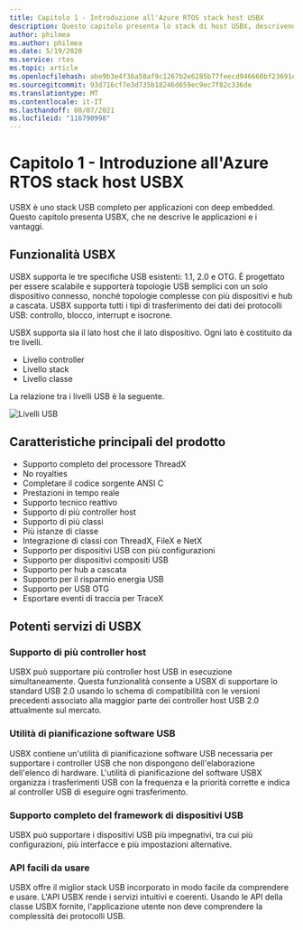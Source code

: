 ```yaml
---
title: Capitolo 1 - Introduzione all'Azure RTOS stack host USBX
description: Questo capitolo presenta lo stack di host USBX, descrivendone le applicazioni e i vantaggi.
author: philmea
ms.author: philmea
ms.date: 5/19/2020
ms.service: rtos
ms.topic: article
ms.openlocfilehash: abe9b3e4f36a50af9c1267b2e6285b77feecd946660bf23691e70cb66f8bc042
ms.sourcegitcommit: 93d716cf7e3d735b18246d659ec9ec7f82c336de
ms.translationtype: MT
ms.contentlocale: it-IT
ms.lasthandoff: 08/07/2021
ms.locfileid: "116790998"
---
```

# <a name="chapter-1---introduction-to-azure-rtos-usbx-host-stack"></a>Capitolo 1 - Introduzione all'Azure RTOS stack host USBX

USBX è uno stack USB completo per applicazioni con deep embedded. Questo capitolo presenta USBX, che ne descrive le applicazioni e i vantaggi.

## <a name="usbx-features"></a>Funzionalità USBX

USBX supporta le tre specifiche USB esistenti: 1.1, 2.0 e OTG. È progettato per essere scalabile e supporterà topologie USB semplici con un solo dispositivo connesso, nonché topologie complesse con più dispositivi e hub a cascata. USBX supporta tutti i tipi di trasferimento dei dati dei protocolli USB: controllo, blocco, interrupt e isocrone.

USBX supporta sia il lato host che il lato dispositivo. Ogni lato è costituito da tre livelli.

- Livello controller
- Livello stack
- Livello classe

La relazione tra i livelli USB è la seguente.

![Livelli USB](./media/usbx-device-stack/usb-layers.png)

## <a name="product-highlights"></a>Caratteristiche principali del prodotto

- Supporto completo del processore ThreadX
- No royalties
- Completare il codice sorgente ANSI C
- Prestazioni in tempo reale
- Supporto tecnico reattivo
- Supporto di più controller host
- Supporto di più classi
- Più istanze di classe
- Integrazione di classi con ThreadX, FileX e NetX
- Supporto per dispositivi USB con più configurazioni
- Supporto per dispositivi compositi USB
- Supporto per hub a cascata
- Supporto per il risparmio energia USB
- Supporto per USB OTG
- Esportare eventi di traccia per TraceX

## <a name="powerful-services-of-usbx"></a>Potenti servizi di USBX

### <a name="multiple-host-controller-support"></a>Supporto di più controller host

USBX può supportare più controller host USB in esecuzione simultaneamente. Questa funzionalità consente a USBX di supportare lo standard USB 2.0 usando lo schema di compatibilità con le versioni precedenti associato alla maggior parte dei controller host USB 2.0 attualmente sul mercato.

### <a name="usb-software-scheduler"></a>Utilità di pianificazione software USB

USBX contiene un'utilità di pianificazione software USB necessaria per supportare i controller USB che non dispongono dell'elaborazione dell'elenco di hardware. L'utilità di pianificazione del software USBX organizza i trasferimenti USB con la frequenza e la priorità corrette e indica al controller USB di eseguire ogni trasferimento.

### <a name="complete-usb-device-framework-support"></a>Supporto completo del framework di dispositivi USB

USBX può supportare i dispositivi USB più impegnativi, tra cui più configurazioni, più interfacce e più impostazioni alternative.

### <a name="easy-to-use-apis"></a>API facili da usare

USBX offre il miglior stack USB incorporato in modo facile da comprendere e usare. L'API USBX rende i servizi intuitivi e coerenti. Usando le API della classe USBX fornite, l'applicazione utente non deve comprendere la complessità dei protocolli USB.
